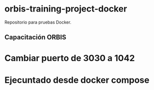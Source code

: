 # orbis-training-project-docker
Repositorio para pruebas Docker. 
## Capacitación ORBIS

# Cambiar puerto de 3030 a 1042
# Ejecuntado desde docker compose
